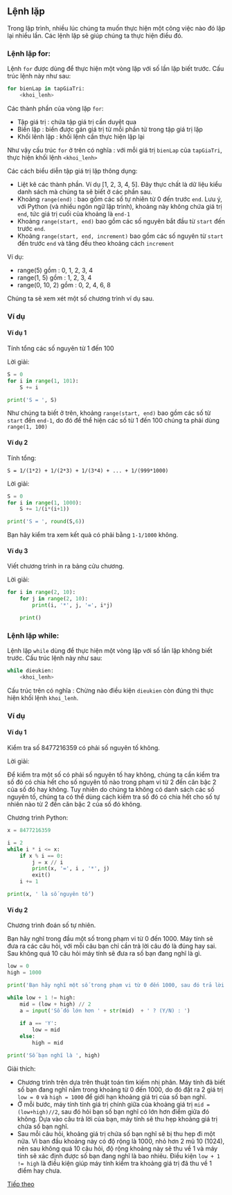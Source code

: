 ## Lệnh lặp

Trong lập trình, nhiều lúc chúng ta muốn thực hiện một công việc nào đó lặp lại nhiều lần. Các lệnh lặp sẽ giúp chúng ta thực hiện điều đó.

### Lệnh lặp for:
Lệnh ```for``` được dùng để thực hiện một vòng lặp với số lần lặp biết trước. Cấu trúc lệnh này như sau:

```python
for bienLap in tapGiaTri:
    <khoi_lenh>
```
Các thành phần của vòng lặp ```for```:
 - Tập giá trị : chứa tập giá trị cần duyệt qua
 - Biến lặp : biến được gán giá trị từ mỗi phần tử trong tập giá trị lặp
 - Khối lênh lặp : khối lệnh cần thực hiện lặp lại

Như vậy cấu trúc ```for``` ở trên có nghĩa : với mỗi giá trị ```bienLap``` của ```tapGiaTri```, thực hiện khối lệnh ```<khoi_lenh>```

Các cách biểu diễn tập giá trị lặp thông dụng:
 - Liệt kê các thành phần. Ví dụ [1, 2, 3, 4, 5]. Đây thực chất là dữ liệu kiểu danh sách mà chúng ta sẽ biết ở các phần sau.
 - Khoảng ```range(end)``` : bao gồm các số tự nhiên từ 0 đến trước ```end```. Lưu ý, với Python (và nhiều ngôn ngữ lập trình), khoảng này không chứa giá trị ```end```, tức giá trị cuối của khoảng là ```end-1```
 - Khoảng ```range(start, end)``` bao gồm các số nguyên bắt đầu từ ```start``` đến trước ```end```. 
 - Khoảng ```range(start, end, increment)```  bao gồm các số nguyên từ ```start``` đến trước ```end``` và tăng đều theo khoảng cách ```increment```

Ví dụ:
 - range(5) gồm : 0, 1, 2, 3, 4
 - range(1, 5) gồm : 1, 2, 3, 4
 - range(0, 10, 2)  gồm : 0, 2, 4, 6, 8

Chúng ta sẽ xem xét một số chương trình ví dụ sau.

### Ví dụ

#### Ví dụ 1
Tính tổng các số nguyên từ 1 đến 100

Lời giải:

```python
S = 0
for i in range(1, 101):
    S += i

print('S = ', S)
```

Như chúng ta biết ở trên, khoảng ```range(start, end)``` bao gồm các số từ ```start``` đến ```end-1```, do đó để thể hiện các số từ 1 đến 100 chúng ta phải dùng ```range(1, 100)```

#### Ví dụ 2
Tính tổng:

```S = 1/(1*2) + 1/(2*3) + 1/(3*4) + ... + 1/(999*1000)```

Lời giải:

```python
S = 0
for i in range(1, 1000):
    S += 1/(i*(i+1))

print('S = ', round(S,6))
```
Bạn hãy kiểm tra xem kết quả có phải bằng ```1-1/1000``` không.

#### Ví dụ 3
Viết chương trình in ra bảng cửu chương.

Lời giải:
```python
for i in range(2, 10):
    for j in range(2, 10):
        print(i, '*', j, '=', i*j)

    print()
```

### Lệnh lặp while:
Lệnh lặp ```while``` dùng để thực hiện một vòng lặp với số lần lặp không biết trước. Cấu trúc lệnh này như sau:

```python
while dieukien:
    <khoi_lenh>
```

Cấu trúc trên có nghĩa : Chừng nào điều kiện ```dieukien``` còn đúng thì thực hiện khối lệnh ```khoi_lenh```.

### Ví dụ

#### Ví dụ 1
Kiểm tra số 8477216359 có phải số nguyên tố không.

Lời giải:

Để kiểm tra một số có phải số nguyên tố hay không, chúng ta cần kiểm tra số đó có chia hết cho số nguyên tố nào trong phạm vi từ 2 đến căn bậc 2 của số đó hay không. Tuy nhiên do chúng ta không có danh sách các số nguyên tố, chúng ta có thể dùng cách kiểm tra số đó có chia hết cho số tự nhiên nào từ 2 đến căn bậc 2 của số đó không.

Chương trình Python:

```python
x = 8477216359

i = 2
while i * i <= x:
    if x % i == 0:
        j = x // i
        print(x, '=', i , '*', j)
        exit()
    i += 1

print(x, ' là số nguyên tố')
```

#### Ví dụ 2
Chương trình đoán số tự nhiên.

Bạn hãy nghĩ trong đầu một số trong phạm vi từ 0 đến 1000. Máy tính sẽ đưa ra các câu hỏi, với mỗi câu bạn chỉ cần trả lời câu đó là đúng hay sai. 
Sau không quá 10 câu hỏi máy tính sẽ đưa ra số bạn đang nghĩ là gì.

```python
low = 0
high = 1000

print('Bạn hãy nghĩ một số trong phạm vi từ 0 đến 1000, sau đó trả lời các câu hỏi sau.')

while low + 1 != high:
    mid = (low + high) // 2
    a = input('Số đó lớn hơn ' + str(mid)  + ' ? (Y/N) : ')
    
    if a == 'Y':
        low = mid
    else:
        high = mid

print('Số bạn nghĩ là ', high)
```
   
Giải thích:
- Chương trình trên dựa trên thuật toán tìm kiếm nhị phân. Máy tính đã biết số bạn đang nghĩ nằm trong khoảng từ 0 đến 1000, do đó đặt ra 2 giá trị ```low = 0``` và ```high = 1000``` để giới hạn khoảng giá trị của số bạn nghĩ. 
 - Ở mỗi bước, máy tính tính giá trị chính giữa của khoảng giá trị ```mid = (low+high)//2```, sau đó hỏi bạn số bạn nghĩ có lớn hơn điểm giữa đó không. Dựa vào câu trả lời của bạn, máy tính sẽ thu hẹp khoảng giá trị chứa số bạn nghĩ.
 - Sau mỗi câu hỏi, khoảng giá trị chứa số bạn nghĩ sẽ bị thu hẹp đi một nửa. Vì ban đầu khoảng này có độ rộng là 1000, nhỏ hơn 2 mũ 10 (1024), nên sau không quá 10 câu hỏi, độ rộng khoảng này sẽ thu về 1 và máy tính sẽ xác định được số bạn đang nghĩ là bao nhiêu. Điều kiện ```low + 1 != high``` là điều kiện giúp máy tính kiểm tra khoảng giá trị đã thu về 1 điểm hay chưa.

[Tiếp theo](String.md)
